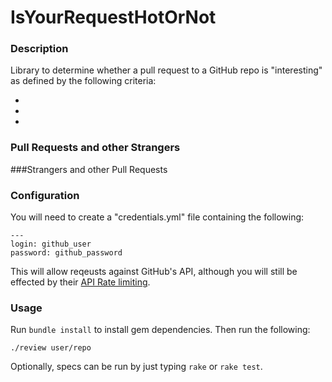 IsYourRequestHotOrNot
================================

### Description

Library to determine whether a pull request to a GitHub repo is "interesting" as defined by the following criteria:

*
*
*

### Pull Requests and other Strangers

###Strangers and other Pull Requests

### Configuration

You will need to create a "credentials.yml" file containing the following:

	---
	login: github_user
	password: github_password


This will allow reqeusts against GitHub's API, although you will still be effected by their 
[API Rate limiting](http://developer.github.com/v3/#rate-limiting).

### Usage

Run <code>bundle install</code> to install gem dependencies.  Then run the following:

    ./review user/repo

Optionally, specs can be run by just typing <code>rake</code> or <code>rake test</code>.
